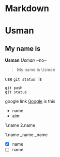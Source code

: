 # Markdown
# Usman
## My name is
**Usman**
*Usman*
~no~


> My name is Usman

use `git status ` is

```
git push
git status

```
google link [Google](https://google.com) is this

- name
- aim

1.name
2.name

1.name
  _name
  _name

- [x] name
- [ ] name
